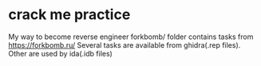 # crack me practice
 My way to become reverse engineer
forkbomb/ folder contains tasks from https://forkbomb.ru/
Several tasks are available from ghidra(.rep files). 
Other are used by ida(.idb files)

